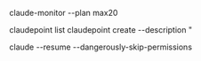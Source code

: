 claude-monitor --plan max20

claudepoint list claudepoint create --description "

claude --resume --dangerously-skip-permissions
